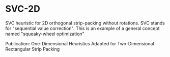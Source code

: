 # SVC-2D
SVC heuristic for 2D orthogonal strip-packing without rotations. SVC stands for "sequential value correction". This is an example of a general concept named "squeaky-wheel optimization"

Publication: One-Dimensional Heuristics Adapted for Two-Dimensional Rectangular Strip Packing
